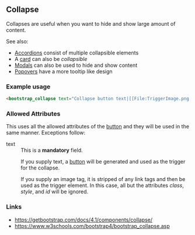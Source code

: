 ## Collapse
Collapses are useful when you want to hide and show large amount of content.

See also:
* [Accordions](accordion.md) consist of multiple collapsible elements
* A [card](card.md) can also be _collapsible_
* [Modals](modal.md) can also be used to hide and show content
* [Popovers](popover.md) have a more tooltip like design

### Example usage
```html
<bootstrap_collapse text="Collapse button text|[[File:TriggerImage.png|..]" [..]>Text inside the collapse</bootstrap_collapse>
```

### Allowed Attributes
This uses all the allowed attributes of the [button](button.md)
and they will be used in the same manner. Exceptions follow:

<dl>
<dt>text</dt>
<dd>This is a <b>mandatory</b> field.

If you supply text, a [button](button.md) will be generated and used
as the trigger for the collapse.

If you supply an image tag, it is stripped of any link tags and then
be used as the trigger element. In this case, all but the attributes
<em>class</em>, <em>style</em>, and <em>id</em> will be ignored.</dd>
</dl>

### Links
* https://getbootstrap.com/docs/4.1/components/collapse/
* https://www.w3schools.com/bootstrap4/bootstrap_collapse.asp
